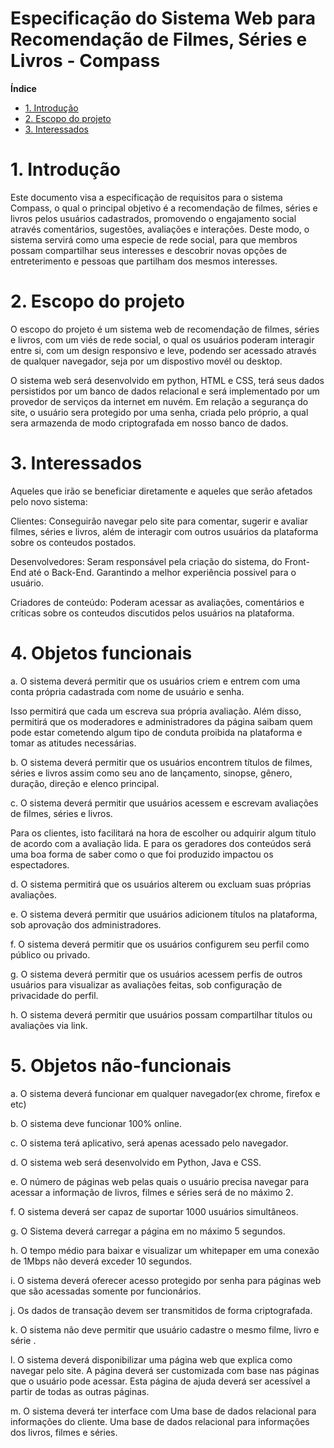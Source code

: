 # Especificação do Sistema Web para Recomendação de Filmes, Séries e Livros - Compass


**Índice**

- [1. Introdução](#1-introdução)
- [2. Escopo do projeto](#3-escopo-do-projeto)
- [3. Interessados](#4-interessados)

# 1. Introdução
Este documento visa a especificação de requisitos para o sistema Compass, o qual o principal objetivo é a recomendação 
de filmes, séries e livros pelos usuários cadastrados, promovendo o engajamento social através comentários, sugestões, 
avaliações e interações. Deste modo, o sistema servirá como uma especie de rede social, para que membros possam 
compartilhar seus interesses e descobrir novas opções de entreterimento e pessoas que partilham dos mesmos interesses. 

# 2. Escopo do projeto
O escopo do projeto é um sistema web de recomendação de filmes, séries e livros, com um viés de rede social, o qual os 
usuários poderam interagir entre si, com um design responsivo e leve, podendo ser acessado através de qualquer navegador,
seja por um dispostivo movél ou desktop. 

O sistema web será desenvolvido em python, HTML e CSS, terá seus dados persistidos por um banco de dados relacional e será implementado por um provedor de serviços da internet em nuvém. Em relação a segurança do site, o usuário sera protegido por uma senha, criada pelo próprio, a qual sera armazenda de modo criptografada em nosso banco de dados. 

# 3. Interessados
Aqueles que irão se beneficiar diretamente e aqueles que serão afetados pelo novo sistema:

Clientes: Conseguirão navegar pelo site para comentar, sugerir e avaliar filmes, séries e livros, além de interagir com
outros usuários da plataforma sobre os conteudos postados. 

Desenvolvedores: Seram responsável pela criação do sistema, do Front-End até o Back-End. Garantindo a melhor experiência possivel para o usuário. 

Criadores de conteúdo: Poderam acessar as avaliações, comentários e críticas sobre os conteudos discutidos pelos usuários na plataforma. 

# 4. Objetos funcionais

a. O sistema deverá permitir que os usuários criem e entrem com uma conta própria cadastrada com nome de usuário e senha.

Isso permitirá que cada um escreva sua própria avaliação.
Além disso, permitirá que os moderadores e administradores da página saibam quem pode estar cometendo algum tipo de conduta proibida na plataforma e tomar as atitudes necessárias.

b. O sistema deverá permitir que os usuários encontrem títulos de filmes, séries e livros assim como seu ano de lançamento, sinopse, gênero, duração, direção e elenco principal.

c. O sistema deverá permitir que usuários acessem e escrevam avaliações de filmes, séries e livros.

Para os clientes, isto facilitará na hora de escolher ou adquirir algum título de acordo com a avaliação lida.
E para os geradores dos conteúdos será uma boa forma de saber como o que foi produzido impactou os espectadores.

d. O sistema permitirá que os usuários alterem ou excluam suas próprias avaliações.

e. O sistema deverá permitir que usuários adicionem títulos na plataforma, sob aprovação dos administradores.

f. O sistema deverá permitir que os usuários configurem seu perfil como público ou privado.

g. O sistema deverá permitir que os usuários acessem perfis de outros usuários para visualizar as avaliações feitas, sob configuração de privacidade do perfil.

h. O sistema deverá permitir que usuários possam compartilhar títulos ou avaliações via link.


#  5. Objetos não-funcionais 
a. O sistema deverá funcionar em qualquer navegador(ex chrome, firefox e etc) 

b. O sistema deve funcionar 100% online. 

c. O sistema terá aplicativo, será apenas acessado pelo navegador.

d. O sistema web será desenvolvido em Python, Java e CSS.

e. O número de páginas web pelas quais o usuário precisa navegar para acessar a informação de livros, filmes e séries será de no máximo 2.

f. O sistema deverá ser capaz de suportar 1000 usuários simultâneos.

g. O Sistema deverá carregar a página em no máximo 5  segundos.

h. O tempo médio para baixar e visualizar um whitepaper em uma conexão de 1Mbps não deverá exceder 10 segundos.

i. O sistema deverá oferecer acesso protegido por senha para páginas web que são acessadas somente por funcionários.

j. Os dados de transação devem ser transmitidos de forma criptografada.

k. O sistema não deve permitir que usuário cadastre o mesmo filme, livro e série .

 
l. O sistema deverá disponibilizar uma página web que explica como navegar pelo site. A página deverá ser customizada com base nas páginas que o usuário pode acessar. Esta página de ajuda deverá ser acessível a partir de todas as outras páginas.

m. O sistema deverá ter interface com
Uma base de dados relacional para informações do cliente.
Uma base de dados relacional para informações dos livros, filmes e séries.





